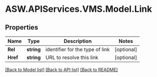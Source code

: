 # ASW.APIServices.VMS.Model.Link
## Properties

Name | Type | Description | Notes
------------ | ------------- | ------------- | -------------
**Rel** | **string** | identifier for the type of link | [optional] 
**Href** | **string** | URL to resolve this link | [optional] 

[[Back to Model list]](../README.md#documentation-for-models) [[Back to API list]](../README.md#documentation-for-api-endpoints) [[Back to README]](../README.md)

